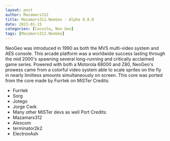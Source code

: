 ```yaml
---
layout: post
author: Mazamars312
title: Mazamars312.NeoGeo - Alpha 0.8.0
date: 2023-01-15
categories: [Console, Neo Geo]
tags: [Mazamars312.NeoGeo]
---
```

NeoGeo was introduced in 1990 as both the MVS multi-video system and AES console. This arcade platform was a worldwide success lasting through the mid 2000's spawning several long-running and critically acclaimed game series. 
Powered with both a Motorola 68000 and Z80, NeoGeo's prowess came from a colorful video system able to scale sprites on the fly in nearly limitless amounts simultaneously on screen.
This core was ported from the core made by Furrtek on MiSTer
Credits:
* Furrtek
* Sorg
* Jotego
* Jorge Cwik
* Many other MiSTer devs as well
Port Credits:
* Mazamars312
* Alexcom
* terminator2k2
* ElectronAsh
